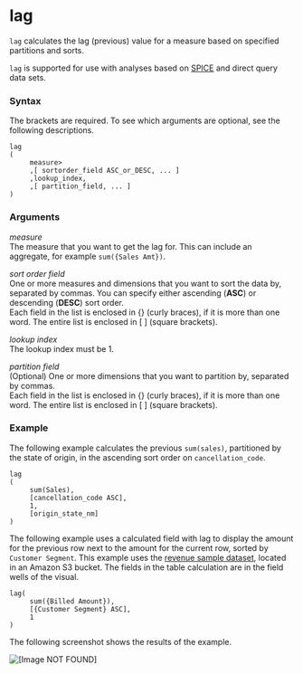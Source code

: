 # lag<a name="lag-function"></a>

`lag` calculates the lag \(previous\) value for a measure based on specified partitions and sorts\.

`lag` is supported for use with analyses based on [SPICE](welcome.md#spice) and direct query data sets\.

### Syntax<a name="lag-function-syntax"></a>

The brackets are required\. To see which arguments are optional, see the following descriptions\.

```
lag
(
     measure> 
     ,[ sortorder_field ASC_or_DESC, ... ]  
     ,lookup_index,
     ,[ partition_field, ... ] 
)
```

### Arguments<a name="lag-function-arguments"></a>

*measure*   
The measure that you want to get the lag for\. This can include an aggregate, for example `sum({Sales Amt})`\.

*sort order field*   
One or more measures and dimensions that you want to sort the data by, separated by commas\. You can specify either ascending \(**ASC**\) or descending \(**DESC**\) sort order\.   
Each field in the list is enclosed in \{\} \(curly braces\), if it is more than one word\. The entire list is enclosed in \[ \] \(square brackets\)\.

*lookup index*   
The lookup index must be 1\. 

 *partition field*   
\(Optional\) One or more dimensions that you want to partition by, separated by commas\.   
Each field in the list is enclosed in \{\} \(curly braces\), if it is more than one word\. The entire list is enclosed in \[ \] \(square brackets\)\.

### Example<a name="lag-function-example"></a>

The following example calculates the previous `sum(sales)`, partitioned by the state of origin, in the ascending sort order on `cancellation_code`\.

```
lag
(
     sum(Sales), 
     [cancellation_code ASC], 
     1, 
     [origin_state_nm]
)
```

The following example uses a calculated field with lag to display the amount for the previous row next to the amount for the current row, sorted by `Customer Segment`\. This example uses the [revenue sample dataset](https://quicksightsampledata.s3.amazonaws.com/RevenueData_QuickSightSample.csv), located in an Amazon S3 bucket\. The fields in the table calculation are in the field wells of the visual\.

```
lag(
     sum({Billed Amount}),
     [{Customer Segment} ASC],
     1
)
```

The following screenshot shows the results of the example\.

![\[Image NOT FOUND\]](http://docs.aws.amazon.com/quicksight/latest/user/images/lagCalc.png)